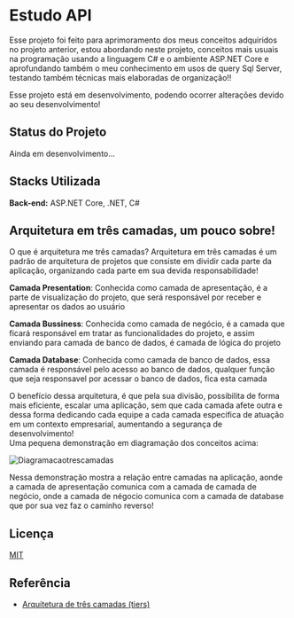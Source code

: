 # Estudo API

Esse projeto foi feito para aprimoramento dos meus conceitos adquiridos no projeto anterior, estou abordando neste projeto, conceitos mais usuais na programação usando a linguagem C# e o ambiente ASP.NET Core e aprofundando também o meu conhecimento em usos de query Sql Server, testando também técnicas mais elaboradas de organização!!  

Esse projeto está em desenvolvimento, podendo ocorrer alterações devido ao seu desenvolvimento!

## Status do Projeto

Ainda em desenvolvimento...

## Stacks Utilizada

**Back-end:** ASP.NET Core, .NET, C#

## Arquitetura em três camadas, um pouco sobre!

 O que é arquitetura me três camadas? Arquitetura em três camadas é um padrão de arquitetura de projetos que consiste em dividir cada parte da aplicação, organizando cada parte em sua devida responsabilidade! 

**Camada Presentation**: Conhecida como camada de apresentação, é a parte de visualização do projeto, que será responsável por receber e apresentar os dados ao usuário

 **Camada Bussiness**: Conhecida como camada de negócio, é a camada que ficará responsável em tratar as funcionalidades do projeto, e assim enviando para camada de banco de dados, é camada de lógica do projeto

 **Camada Database**: Conhecida como camada de banco de dados, essa camada é responsável pelo acesso ao banco de dados, qualquer função que seja responsavel por acessar o banco de dados, fica esta camada


 O benefício dessa arquitetura, é que pela sua divisão, possibilita de forma mais eficiente, escalar uma aplicação, sem que cada camada afete outra e dessa forma dedicando cada equipe a cada camada especifica de atuação em um contexto empresarial, aumentando a segurança de desenvolvimento!  
 Uma pequena demonstração em diagramação dos conceitos acima: 
 
 ![Diagramacaotrescamadas](https://user-images.githubusercontent.com/77033790/216140822-918b4aaa-3bfc-443e-9d60-614a08da822d.PNG)

Nessa demonstração mostra a relação entre camadas na aplicação, aonde a camada de apresentação comunica com a camada de camada de negócio, onde a camada de négocio comunica com a camada de database que por sua vez faz o caminho reverso!

## Licença

[MIT](https://choosealicense.com/licenses/mit/)


## Referência

 - [Arquitetura de três camadas (tiers)](https://www.ibm.com/br-pt/cloud/learn/three-tier-architecture)

